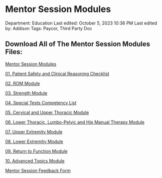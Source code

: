 # Mentor Session Modules

Department: Education
Last edited: October 5, 2023 10:36 PM
Last edited by: Addison
Tags: Paycor, Third Party Doc

## Download All of The Mentor Session Modules Files:

[Mentor Session Modules](Mentor%20Session%20Modules%20e409fd4239a24a5f9120b76bb7cc33b9/OneDrive_1_10-5-2023.zip)

[01. Patient Safety and Clinical Reasoning Checklist](Mentor%20Session%20Modules%20e409fd4239a24a5f9120b76bb7cc33b9/01%20Patient%20Safety%20and%20Clinical%20Reasoning%20Checklist%20ebdb5ad403254383b995e8e24db512f3.md)

[02. ROM Module](Mentor%20Session%20Modules%20e409fd4239a24a5f9120b76bb7cc33b9/02%20ROM%20Module%2079c123a56eed43a9bd437a0a7e7e2dca.md)

[03. Strength Module](Mentor%20Session%20Modules%20e409fd4239a24a5f9120b76bb7cc33b9/03%20Strength%20Module%200e4727a3bd564a4a9bd34044b6958950.md)

[04. Special Tests Competency List](Mentor%20Session%20Modules%20e409fd4239a24a5f9120b76bb7cc33b9/04%20Special%20Tests%20Competency%20List%202eceb18bf4584b8b80f6124d1e5e3578.md)

[05. Cervical and Upper Thoracic Module](Mentor%20Session%20Modules%20e409fd4239a24a5f9120b76bb7cc33b9/05%20Cervical%20and%20Upper%20Thoracic%20Module%20c4e2a21ea5094c5b876b135927bfefbf.md)

[06. Lower Thoracic, Lumbo-Pelvic and Hip Manual Therapy Module](Mentor%20Session%20Modules%20e409fd4239a24a5f9120b76bb7cc33b9/06%20Lower%20Thoracic,%20Lumbo-Pelvic%20and%20Hip%20Manual%20The%204c902a44e5d1441fb886465220b7af85.md)

[07. Upper Extremity Module](Mentor%20Session%20Modules%20e409fd4239a24a5f9120b76bb7cc33b9/07%20Upper%20Extremity%20Module%20e3eeaf3526e040b4b6db79297b50e473.md)

[08. Lower Extremity Module](Mentor%20Session%20Modules%20e409fd4239a24a5f9120b76bb7cc33b9/08%20Lower%20Extremity%20Module%20be2f3cfe354c426d8c303bb82d40ef80.md)

[09. Return to Function Module](Mentor%20Session%20Modules%20e409fd4239a24a5f9120b76bb7cc33b9/09%20Return%20to%20Function%20Module%209e5f6b9ad8154259878670bac561e659.md)

[10.  Advanced Topics Module](Mentor%20Session%20Modules%20e409fd4239a24a5f9120b76bb7cc33b9/10%20Advanced%20Topics%20Module%20ccb10bf947be422482b363a89354d78f.md)

[Mentor Session Feedback Form](Mentor%20Session%20Modules%20e409fd4239a24a5f9120b76bb7cc33b9/Mentor%20Session%20Feedback%20Form%2094aedbd4f0384b3e98cd63624f2e6f21.md)